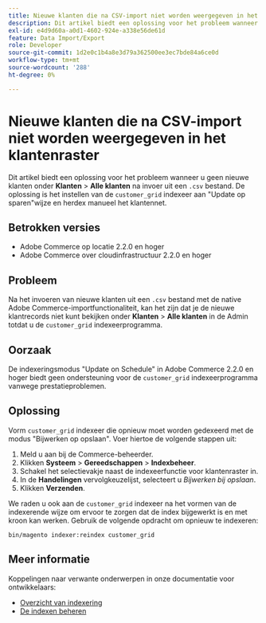 ```yaml
---
title: Nieuwe klanten die na CSV-import niet worden weergegeven in het klantenraster
description: Dit artikel biedt een oplossing voor het probleem wanneer u geen nieuwe klanten ziet onder **Customers** gt; **All customer*** after an import from a `.csv` file. De oplossing moet de ` customer_grid' indexer aan "Update op sparen"wijze plaatsen en manueel het klantennet opnieuw indexeren.
exl-id: e4d9d60a-a0d1-4602-924e-a338e56de61d
feature: Data Import/Export
role: Developer
source-git-commit: 1d2e0c1b4a8e3d79a362500ee3ec7bde84a6ce0d
workflow-type: tm+mt
source-wordcount: '288'
ht-degree: 0%

---
```


# Nieuwe klanten die na CSV-import niet worden weergegeven in het klantenraster

Dit artikel biedt een oplossing voor het probleem wanneer u geen nieuwe klanten onder **Klanten** > **Alle klanten** na invoer uit een `.csv` bestand. De oplossing is het instellen van de `customer_grid` indexeer aan &quot;Update op sparen&quot;wijze en herdex manueel het klantennet.

## Betrokken versies

* Adobe Commerce op locatie 2.2.0 en hoger
* Adobe Commerce over cloudinfrastructuur 2.2.0 en hoger

## Probleem

Na het invoeren van nieuwe klanten uit een `.csv` bestand met de native Adobe Commerce-importfunctionaliteit, kan het zijn dat je de nieuwe klantrecords niet kunt bekijken onder **Klanten** > **Alle klanten** in de Admin totdat u de `customer_grid` indexeerprogramma.

## Oorzaak

De indexeringsmodus &quot;Update on Schedule&quot; in Adobe Commerce 2.2.0 en hoger biedt geen ondersteuning voor de `customer_grid` indexeerprogramma vanwege prestatieproblemen.

## Oplossing

Vorm `customer_grid` indexeer die opnieuw moet worden gedexeerd met de modus &quot;Bijwerken op opslaan&quot;. Voer hiertoe de volgende stappen uit:

1. Meld u aan bij de Commerce-beheerder.
1. Klikken **Systeem** > **Gereedschappen** > **Indexbeheer**.
1. Schakel het selectievakje naast de indexeerfunctie voor klantenraster in.
1. In de **Handelingen** vervolgkeuzelijst, selecteert u *Bijwerken bij opslaan*.
1. Klikken **Verzenden**.

We raden u ook aan de `customer_grid` indexeer na het vormen van de indexerende wijze om ervoor te zorgen dat de index bijgewerkt is en met kroon kan werken. Gebruik de volgende opdracht om opnieuw te indexeren:

`bin/magento indexer:reindex customer_grid`

## Meer informatie

Koppelingen naar verwante onderwerpen in onze documentatie voor ontwikkelaars:

* [Overzicht van indexering](https://devdocs.magento.com/guides/v2.3/extension-dev-guide/indexing.html)
* [De indexen beheren](https://devdocs.magento.com/guides/v2.3/config-guide/cli/config-cli-subcommands-index.html)
